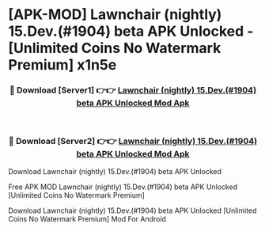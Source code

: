 # [APK-MOD] Lawnchair (nightly) 15.Dev.(#1904) beta APK Unlocked - [Unlimited Coins No Watermark Premium] x1n5e



<div align="center">
<h3>🔴 Download [Server1] 👉👉 <a href="https://momento.my/?title=Lawnchair_(nightly)_15.Dev.(#1904)_beta_APK_Unlocked">Lawnchair (nightly) 15.Dev.(#1904) beta APK Unlocked Mod Apk</a></h3><br>

<h3>🔴 Download [Server2] 👉👉 <a href="https://momento.my/?title=Lawnchair_(nightly)_15.Dev.(#1904)_beta_APK_Unlocked">Lawnchair (nightly) 15.Dev.(#1904) beta APK Unlocked Mod Apk</a></h3>
</div>



Download Lawnchair (nightly) 15.Dev.(#1904) beta APK Unlocked 

Free APK MOD Lawnchair (nightly) 15.Dev.(#1904) beta APK Unlocked [Unlimited Coins No Watermark Premium]

Download Lawnchair (nightly) 15.Dev.(#1904) beta APK Unlocked [Unlimited Coins No Watermark Premium] Mod For Android
